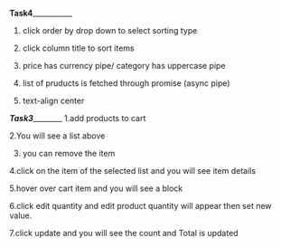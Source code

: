 __________________Task4_____________________________

1. click order by drop down to select sorting type

2. click column title to sort items

3. price has currency pipe/ category has uppercase pipe

4. list of pruducts is fetched through promise (async pipe)

5. text-align center

___________________Task3___________________________
1.add products to cart

2.You will see a list above

3. you can remove the item

4.click on the item of the selected list and you will see item details

5.hover over cart item and you will see a block

6.click edit quantity and edit product quantity will appear then set new value. 

7.click update and you will see the count and Total is updated
